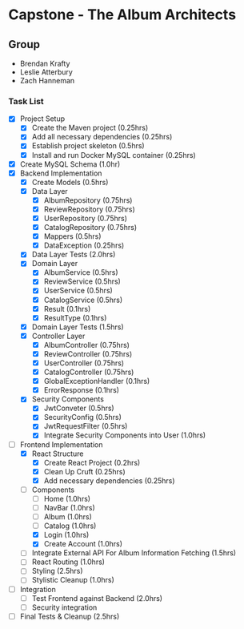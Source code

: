 # Capstone - The Album Architects

## Group
- Brendan Krafty
- Leslie Atterbury
- Zach Hanneman


### Task List

* [x] Project Setup
    * [x] Create the Maven project (0.25hrs)
    * [x] Add all necessary dependencies (0.25hrs)
    * [x] Establish project skeleton (0.5hrs)
    * [x] Install and run Docker MySQL container (0.25hrs)
* [x] Create MySQL Schema (1.0hr)
* [X] Backend Implementation
    * [x] Create Models (0.5hrs)
    * [X] Data Layer
        * [x] AlbumRepository (0.75hrs)
        * [x] ReviewRepository (0.75hrs)
        * [X] UserRepository (0.75hrs)
        * [X] CatalogRepository (0.75hrs)
        * [x] Mappers (0.5hrs)
        * [x] DataException (0.25hrs)
    * [X] Data Layer Tests (2.0hrs)
    * [X] Domain Layer
        * [x] AlbumService (0.5hrs)
        * [x] ReviewService (0.5hrs)
        * [X] UserService (0.5hrs)
        * [X] CatalogService (0.5hrs)
        * [x] Result (0.1hrs)
        * [x] ResultType (0.1hrs)
    * [X] Domain Layer Tests (1.5hrs)
    * [X] Controller Layer
        * [x] AlbumController (0.75hrs)
        * [x] ReviewController (0.75hrs)
        * [X] UserController (0.75hrs)
        * [X] CatalogController (0.75hrs)
        * [x] GlobalExceptionHandler (0.1hrs)
        * [x] ErrorResponse (0.1hrs)
    * [X] Security Components
        * [X] JwtConveter (0.5hrs)
        * [X] SecurityConfig (0.5hrs)
        * [X] JwtRequestFilter (0.5hrs)
        * [X] Integrate Security Components into User (1.0hrs)
* [ ] Frontend Implementation
    * [X] React Structure
        * [X] Create React Project (0.2hrs)
        * [X] Clean Up Cruft (0.25hrs)
        * [X] Add necessary dependencies (0.25hrs)
    * [ ] Components
        * [ ] Home (1.0hrs)
        * [ ] NavBar (1.0hrs)
        * [ ] Album (1.0hrs)
        * [ ] Catalog (1.0hrs)
        * [x] Login (1.0hrs)
        * [x] Create Account (1.0hrs)
    * [ ] Integrate External API For Album Information Fetching (1.5hrs)
    * [ ] React Routing (1.0hrs)
    * [ ] Styling (2.5hrs)
    * [ ] Stylistic Cleanup (1.0hrs)
* [ ] Integration
    * [ ] Test Frontend against Backend (2.0hrs)
    * [ ] Security integration
* [ ] Final Tests & Cleanup (2.5hrs)
